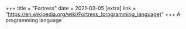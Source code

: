 +++
title = "Fortress"
date = 2021-03-05
[extra]
link = "https://en.wikipedia.org/wiki/Fortress_(programming_language)"
+++
A programming language


